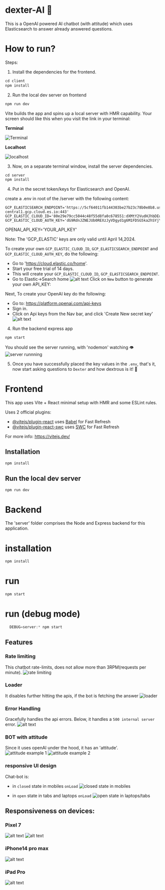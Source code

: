 # dexter-AI 🤖
This is a OpenAI powered AI chatbot (with attitude) which uses Elasticsearch to answer already answered questions.

# How to run?
Steps:

1. Install the dependencies for the frontend.
```js
cd client
npm install
```
2. Run the local dev server on frontend
```js
npm run dev
```

Vite builds the app and spins up a local server with HMR capability. Your screen should like this when you visit the link in your terminal:

**Terminal**

![Terminal](screenshots/image-3.png)

**Localhost**

![localhost](screenshots/image-4.png)

3. Now, on a separate terminal window, install the server dependencies.
```js
cd server
npm install
```

4. Put in the secret token/keys for Elasticsearch and OpenAI.

create a .env in root of the /server with the following content:
```
GCP_ELASTICSEARCH_ENDPOINT='https://5cf64011fb144303be27b23c78b0e8b8.us-central1.gcp.cloud.es.io:443'
GCP_ELASTIC_CLOUD_ID='80e29e79cc5044c48f55d8fa0c678551:dXMtY2VudHJhbDEuZ2NwLmNsb3VkLmVzLmlvJDVjZjY0MDExZmIxNDQzMDNiZTI3YjIzYzc4YjBlOGI4JDI4MmZiZDUyZGQ5NzRiODU5Y2RlNWMwZTViYWU4MThm'
GCP_ELASTIC_CLOUD_AUTH_KEY='dG9RdnJZNEJUb0REXzJyVDgyd1g6M1FDSG5ka2hSYjYxeXpxeFhoSjhVdw=='
```

OPENAI_API_KEY='YOUR_API_KEY'

Note:
The 'GCP_ELASTIC' keys are only valid until April 14,2024.

To create your own `GCP_ELASTIC_CLOUD_ID`, `GCP_ELASTICSEARCH_ENDPOINT` and `GCP_ELASTIC_CLOUD_AUTH_KEY`, do the following:
- Go to 'https://cloud.elastic.co/home'.
- Start your free trial of 14 days.
- This will create your `GCP_ELASTIC_CLOUD_ID`, `GCP_ELASTICSEARCH_ENDPOINT`.
- Go to Elastic->Search home
![alt text](screenshots/image-8.png)
Click on `New` button to generate your own API_KEY:


Next, To create your OpenAI key do the following:

- Go to: https://platform.openai.com/api-keys
- Sign in. 
- Click on Api keys from the Nav bar, and click 'Create New secret key'
![alt text](screenshots/image-1.png)

4. Run the backend express app
```js
npm start
```
You should see the server running, with 'nodemon' watching 👁️
![server runnning](screenshots/image-5.png)

5. Once you have successfully placed the key values in the `.env`, that's it, now start asking questions to `Dexter` and how dextrous is it! 🧠

# Frontend
This app uses Vite + React minimal setup with HMR and some ESLint rules.

Uses 2 official plugins:

- [@vitejs/plugin-react](https://github.com/vitejs/vite-plugin-react/blob/main/packages/plugin-react/README.md) uses [Babel](https://babeljs.io/) for Fast Refresh
- [@vitejs/plugin-react-swc](https://github.com/vitejs/vite-plugin-react-swc) uses [SWC](https://swc.rs/) for Fast Refresh

For more info:
https://vitejs.dev/

## Installation
```js
npm install
```

## Run the local dev server
```js
npm run dev
```

# Backend
The 'server' folder comprises the Node and Express backend for this application.

# installation
```js
npm install
```

# run
```js
npm start
```

# run (debug mode)
```js
  DEBUG=server:* npm start
```

## Features
### Rate limiting
This chatbot rate-limits, does not allow more than 3RPM(requests per minute).
![rate limiting](screenshots/image-7.png)

### Loader
It disables further hitting the apis, if the bot is fetching the answer
![loader](screenshots/image-6.png)

### Error Handling
Gracefully handles the api errors. Below, it handles a `500 internal server` error.
![alt text](screenshots/image-16.png) 


### BOT with attitude
Since it uses openAI under the hood, it has an 'attitude'.
![attitude example 1](<i dont belive you.png>)
![attitude example 2](<what is wrong with you.png>)

### responsive UI design
Chat-bot is:
 - in `closed` state in mobiles `onLoad`
![closed state in mobiles](screenshots/image-11.png)

 - in `open` state in tabs and laptops `onLoad`
 ![open state in laptops/tabs](screenshots/image-9.png)

## Responsiveness on devices:
### Pixel 7

![alt text](screenshots/image-12.png)
![alt text](screenshots/image-13.png)

### iPhone14 pro max

![alt text](screenshots/image-15.png)

### iPad Pro

![alt text](screenshots/image-14.png)

